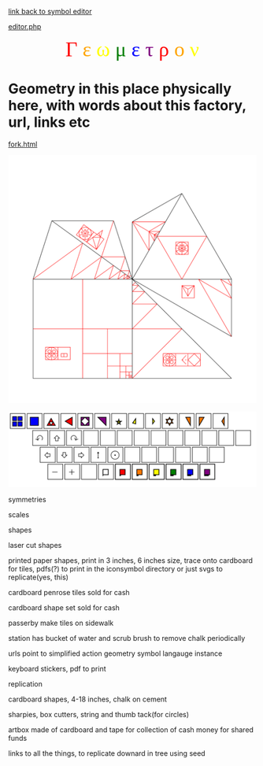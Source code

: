 [link back to symbol editor](index.html)

[editor.php](editor.php)

<div style = "font-size:3em;font-family:times;text-align:center;width:100%">
    <span style = "color:red">&#x0393;</span>
    <span style = "color:orange">&#x03b5;</span>
    <span style = "color:yellow">&#x03c9;</span>
    <span style = "color:green">&#x03bc;</span>
    <span style = "color:blue">&#x03b5;</span>
    <span style = "color:purple">&#x03c4;</span>
    <span style = "color:red">&#x03c1;</span>
    <span style = "color:orange">&#x03bf;</span>
    <span style = "color:yellow">&#x03bd;</span>
</div>

# Geometry in this place physically here, with words about this factory, url, links etc

[fork.html](fork.html)

![](iconsymbols/shapeset.svg)

![](iconsymbols/keyboard.svg)

symmetries

scales

shapes

laser cut shapes

printed paper shapes, print in 3 inches, 6 inches size, trace onto cardboard for tiles, pdfs(?) to print in the iconsymbol directory or just svgs to replicate(yes, this)

cardboard penrose tiles sold for cash

cardboard shape set sold for cash

passerby make tiles on sidewalk

station has bucket of water and scrub brush to remove chalk periodically

urls point to simplified action geometry symbol langauge instance

keyboard stickers, pdf to print

replication

cardboard shapes, 4-18 inches, chalk on cement

sharpies, box cutters, string and thumb tack(for circles)

artbox made of cardboard and tape for collection of cash money for shared funds

links to all the things, to replicate downard in tree using seed

